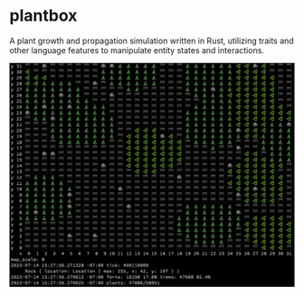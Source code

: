 # plantbox
A plant growth and propagation simulation written in Rust, utilizing traits and other language features to manipulate entity states and interactions.

![Screenshot](./screenshot.png)
